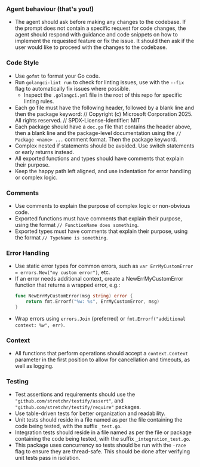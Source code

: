 ### Agent behaviour (that's you!)

- The agent should ask before making any changes to the codebase.
  If the prompt does not contain a specific request for code changes,
  the agent should respond with guidance and code snippets on how to implement the requested feature or fix the issue.
  It should then ask if the user would like to proceed with the changes to the codebase.

### Code Style

- Use `gofmt` to format your Go code.
- Run `golangci-lint run` to check for linting issues, use with the `--fix` flag to automatically fix issues where possible.
  - Inspect the `.golangci.yml` file in the root of this repo for specific linting rules.
- Each go file must have the following header, followed by a blank line and then the package keyword:
    // Copyright (c) Microsoft Corporation 2025. All rights reserved.
    // SPDX-License-Identifier: MIT
- Each package should have a `doc.go` file that contains the header above, then a blank line and the package-level documentation using the `// Package <name> ...` comment format. Then the package keyword.
- Complex nested if statements should be avoided. Use switch statements or early returns instead.
- All exported functions and types should have comments that explain their purpose.
- Keep the happy path left aligned, and use indentation for error handling or complex logic.

### Comments

- Use comments to explain the purpose of complex logic or non-obvious code.
- Exported functions must have comments that explain their purpose, using the format `// FunctionName does something`.
- Exported types must have comments that explain their purpose, using the format `// TypeName is something`.


### Error Handling

- Use static error types for common errors, such as `var ErrMyCustomError = errors.New("my custom error")`, etc.
- If an error needs additional context, create a NewErrMyCustomError function that returns a wrapped error, e.g.:
    ```go
    func NewErrMyCustomError(msg string) error {
        return fmt.Errorf("%w: %s", ErrMyCustomError, msg)
    }
    ```
- Wrap errors using `errors.Join` (preferred) or `fmt.Errorf("additional context: %w", err)`.

### Context

- All functions that perform operations should accept a `context.Context` parameter in the first position to allow for cancellation and timeouts, as well as logging.

### Testing

- Test assertions and requirements should use the `"github.com/stretchr/testify/assert"`,
and `"github.com/stretchr/testify/require"` packages.
- Use table-driven tests for better organization and readability.
- Unit tests should reside in a file named as per the file containing the code being tested, with the suffix `_test.go`.
- Integration tests should reside in a file named as per the file or package containing the code being tested, with the suffix `_integration_test.go`.
- This package uses concurrency so tests should be run with the `-race` flag to ensure they are thread-safe. This should be done after verifying unit tests pass in isolation.
